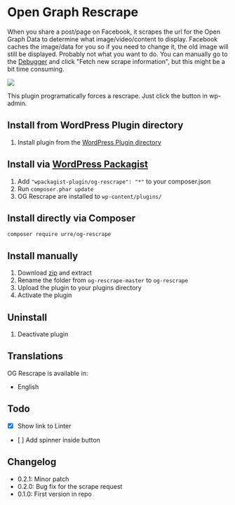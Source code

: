 # Open Graph Rescrape

When you share a post/page on Facebook, it scrapes the url for the Open Graph Data to determine what image/video/content to display. Facebook caches the image/data for you so if you need to change it, the old image will still be displayed. Probably not what you want to do. You can manually go to the [Debugger](https://developers.facebook.com/tools/debug/) and click "Fetch new scrape information", but this might be a bit time consuming.

![](https://cloud.githubusercontent.com/assets/307676/9838116/e70376e0-5a54-11e5-8c78-5b322145a0fd.png)

This plugin programatically forces a rescrape. Just click the button in wp-admin.

## Install from WordPress Plugin directory
1. Install plugin from the [WordPress Plugin directory](https://wordpress.org/plugins/open-graph-rescrape/)

## Install via [WordPress Packagist](http://wpackagist.org/)
1. Add ``"wpackagist-plugin/og-rescrape": "*"`` to your composer.json
3. Run ``composer.phar update``
4. OG Rescrape are installed to ``wp-content/plugins/``

## Install directly via Composer
	
	composer require urre/og-rescrape

## Install manually
1. Download [zip](https://github.com/urre/og-rescrape/archive/master.zip) and extract
2. Rename the folder from `og-rescrape-master` to `og-rescrape`
3. Upload the plugin to your plugins directory
4. Activate the plugin

## Uninstall
1. Deactivate plugin

## Translations
OG Rescrape is available in:

+ English

## Todo
- [x] Show link to Linter
- [ ] Add spinner inside button

## Changelog
+ 0.2.1: Minor patch
+ 0.2.0: Bug fix for the scrape request
+ 0.1.0: First version in repo